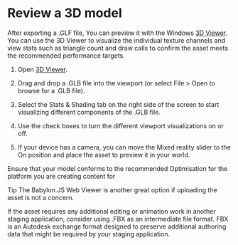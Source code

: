 

# Review a 3D model

After exporting a .GLF file, You can preview it with the Windows [3D Viewer](https://www.microsoft.com/p/3d-viewer/9nblggh42ths). You can use the 3D Viewer to visualize the individual texture channels and view stats such as triangle count and draw calls to confirm the asset meets the recommended performance targets.

1.	Open [3D Viewer](https://www.microsoft.com/p/3d-viewer/9nblggh42ths).

2.	Drag and drop a .GLB file into the viewport (or select File > Open to browse for a .GLB file).

3.	Select the Stats & Shading tab on the right side of the screen to start visualizing different components of the .GLB file.

4.	Use the check boxes to turn the different viewport visualizations on or off.

5.	If your device has a camera, you can move the Mixed reality slider to the On position and place the asset to preview it in your world.
 
Ensure that your model conforms to the recommended Optimisation for the platform you are creating content for


Tip
The Babylon.JS Web Viewer is another great option if uploading the asset is not a concern.

If the asset requires any additional editing or animation work in another staging application, consider using .FBX as an intermediate file format. FBX is an 
Autodesk exchange format designed to preserve additional authoring data that might be required by your staging application.
